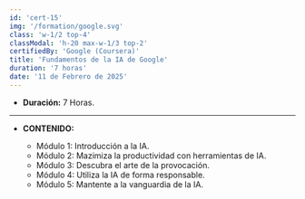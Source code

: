 ```yaml
---
id: 'cert-15'
img: '/formation/google.svg'
class: 'w-1/2 top-4'
classModal: 'h-20 max-w-1/3 top-2'
certifiedBy: 'Google (Coursera)'
title: 'Fundamentos de la IA de Google'
duration: '7 horas'
date: '11 de Febrero de 2025'
---
```


- **Duración:** 7 Horas.

---

- **CONTENIDO:**

  - Módulo 1: Introducción a la IA.
  - Módulo 2: Mazimiza la productividad con herramientas de IA.
  - Módulo 3: Descubra el arte de la provocación.
  - Módulo 4: Utiliza la IA de forma responsable.
  - Módulo 5: Mantente a la vanguardia de la IA.
